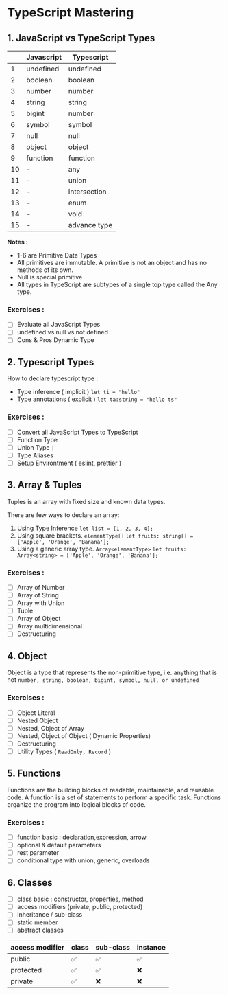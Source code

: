 # TypeScript Mastering

## 1. JavaScript vs TypeScript Types

|     | Javascript | Typescript   |
| --- | ---------- | ------------ |
| 1   | undefined  | undefined    |
| 2   | boolean    | boolean      |
| 3   | number     | number       |
| 4   | string     | string       |
| 5   | bigint     | number       |
| 6   | symbol     | symbol       |
| 7   | null       | null         |
| 8   | object     | object       |
| 9   | function   | function     |
| 10  | -          | any          |
| 11  | -          | union        |
| 12  | -          | intersection |
| 13  | -          | enum         |
| 14  | -          | void         |
| 15  | -          | advance type |

**Notes :**

-   1-6 are Primitive Data Types
-   All primitives are immutable. A primitive is not an object and has no methods of its own.
-   Null is special primitive
-   All types in TypeScript are subtypes of a single top type called the Any type.

### Exercises :

-   [ ] Evaluate all JavaScript Types
-   [ ] undefined vs null vs not defined
-   [ ] Cons & Pros Dynamic Type

## 2. Typescript Types

How to declare typescript type :

-   Type inference ( implicit ) `let ti = "hello"`
-   Type annotations ( explicit ) `let ta:string = "hello ts"`

### Exercises :

-   [ ] Convert all JavaScript Types to TypeScript
-   [ ] Function Type
-   [ ] Union Type `|`
-   [ ] Type Aliases
-   [ ] Setup Environtment ( eslint, prettier )

## 3. Array & Tuples

Tuples is an array with fixed size and known data types.

There are few ways to declare an array:

1. Using Type Inference
   `let list = [1, 2, 3, 4];`
2. Using square brackets. `elementType[]`
   `let fruits: string[] = ['Apple', 'Orange', 'Banana'];`
3. Using a generic array type. `Array<elementType>`
   `let fruits: Array<string> = ['Apple', 'Orange', 'Banana'];`

### Exercises :

-   [ ] Array of Number
-   [ ] Array of String
-   [ ] Array with Union
-   [ ] Tuple
-   [ ] Array of Object
-   [ ] Array multidimensional
-   [ ] Destructuring

## 4. Object

Object is a type that represents the non-primitive type, i.e. anything that is not `number, string, boolean, bigint, symbol, null, or undefined`

### Exercises :

-   [ ] Object Literal
-   [ ] Nested Object
-   [ ] Nested, Object of Array
-   [ ] Nested, Object of Object ( Dynamic Properties)
-   [ ] Destructuring
-   [ ] Utility Types ( `ReadOnly, Record` )

## 5. Functions

Functions are the building blocks of readable, maintainable, and reusable code. A function is a set of statements to perform a specific task. Functions organize the program into logical blocks of code.

### Exercises :

-   [ ] function basic : declaration,expression, arrow
-   [ ] optional & default parameters
-   [ ] rest parameter
-   [ ] conditional type with union, generic, overloads

## 6. Classes

-   [ ] class basic : constructor, properties, method
-   [ ] access modifiers (private, public, protected)
-   [ ] inheritance / sub-class
-   [ ] static member
-   [ ] abstract classes

| access modifier | class | sub-class | instance |
| --------------- | ----- | --------- | -------- |
| public          | ✅    | ✅        | ✅       |
| protected       | ✅    | ✅        | ❌       |
| private         | ✅    | ❌        | ❌       |
